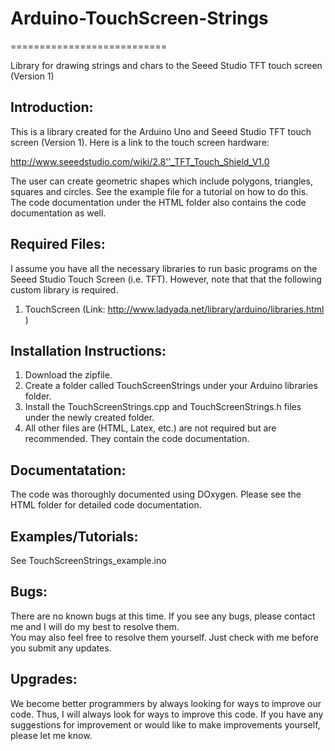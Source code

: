# Arduino-TouchScreen-Strings
===========================

Library for drawing strings and chars to the Seeed Studio TFT touch screen (Version 1)


## Introduction:
This is a library created for the Arduino Uno and Seeed Studio TFT touch screen (Version 1).  Here is a link to the touch 
screen hardware:

http://www.seeedstudio.com/wiki/2.8''_TFT_Touch_Shield_V1.0

The user can create geometric shapes which include polygons, triangles, squares and circles.  See the example file for 
a tutorial on how to do this. The code documentation under the HTML folder also contains the code documentation as well.

## Required Files:
I assume you have all the necessary libraries to run basic programs on the Seeed Studio Touch Screen (i.e. TFT).  However, 
note that that the following custom library is required.  

1. TouchScreen (Link: http://www.ladyada.net/library/arduino/libraries.html )

## Installation Instructions:
1. Download the zipfile.
2. Create a folder called TouchScreenStrings under your Arduino libraries folder.
3. Install the TouchScreenStrings.cpp and TouchScreenStrings.h files under the newly created folder.
4. All other files are (HTML, Latex, etc.) are not required but are recommended.  They contain the code documentation.

## Documentatation:
The code was thoroughly documented using DOxygen. Please see the HTML folder for detailed code documentation.

## Examples/Tutorials:
See TouchScreenStrings_example.ino 

## Bugs:
There are no known bugs at this time.  If you see any bugs, please contact me and I will do my best to resolve them.  
You may also feel free to resolve them yourself.  Just check with me before you submit any updates.

## Upgrades:
We become better programmers by always looking for ways to improve our code.  Thus, I will always look for ways to 
improve this code.  If you have any suggestions for improvement or would like to make improvements yourself, 
please let me know.



